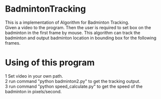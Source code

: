 # BadmintonTracking
This is a implementation of Algorithm for Badminton Tracking. <br>
Given a video to the program. Then the user is required to set box on the badminton in the first frame by mouse. This algorithm can track the badminton and output badminton location in bounding box for the following frames. 



# Using of this program
1 Set video in your own path. <br>
2 run command "python badminton2.py" to get the tracking output. <br> 
3 run command "python speed_calculate.py" to get the speed of the badminton in pixels/second. <br>
